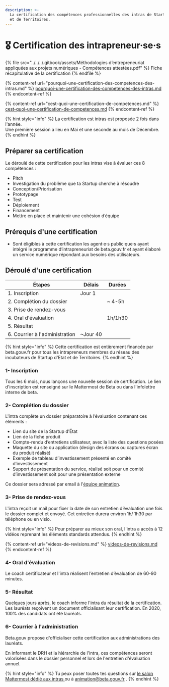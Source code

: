 ```yaml
---
description: >-
  La certification des compétences professionnelles des intras de Startup d'Etat
  et de Territoires.
---
```


# 🎖 Certification des intrapreneur·se·s

{% file src="../../../.gitbook/assets/Méthodologies d’entrepreneuriat appliquées aux projets numériques - Compétences attestées.pdf" %}
Fiche récapitulative de la certification
{% endfile %}

{% content-ref url="pourquoi-une-certification-des-competences-des-intras.md" %}
[pourquoi-une-certification-des-competences-des-intras.md](pourquoi-une-certification-des-competences-des-intras.md)
{% endcontent-ref %}

{% content-ref url="cest-quoi-une-certification-de-competences.md" %}
[cest-quoi-une-certification-de-competences.md](cest-quoi-une-certification-de-competences.md)
{% endcontent-ref %}



{% hint style="info" %}
La certification est intras est proposée 2 fois dans l'année.\
Une première session a lieu en Mai et une seconde au mois de Décembre.
{% endhint %}

## Préparer sa certification

Le déroulé de cette certification pour les intras vise à évaluer ces 8 compétences :

* Pitch
* Investigation du problème que ta Startup cherche à résoudre
* Conception/Priorisation
* Prototypage
* Test&#x20;
* Déploiement
* Financement
* Mettre en place et maintenir une cohésion d’équipe

## Prérequis d'une certification

* Sont éligibles à cette certification les agent·e·s public·que·s ayant intégré le programme d’intrapreneuriat de beta.gouv.fr et ayant élaboré un service numérique répondant aux besoins des utilisateurs.

## Déroulé d'une certification

| Étapes                         | Délais    | Durées  |
| ------------------------------ | --------- | ------- |
| 1. Inscription                 | Jour 1    |         |
| 2. Complétion du dossier       |           | \~ 4-5h |
| 3. Prise de rendez-vous        |           |         |
| 4. Oral d'évaluation           |           | 1h/1h30 |
| 5. Résultat                    |           |         |
| 6. Courrier à l'administration | \~Jour 40 |         |

{% hint style="info" %}
Cette certification est entièrement financée par beta.gouv.fr pour tous les intrapreneurs membres du réseau des incubateurs de Startup d'Etat et de Territoires.
{% endhint %}

### 1- Inscription

Tous les 6 mois, nous lançons une nouvelle session de certification. Le lien d'inscription est renseigné sur le Mattermost de Beta ou dans l'infolettre interne de beta.

### 2- Complétion du dossier

L'intra complète un dossier préparatoire à l’évaluation contenant ces éléments :

* Lien du site de la Startup d’État
* Lien de la fiche produit
* Compte-rendu d’entretiens utilisateur, avec la liste des questions posées
* Maquette du site ou application (design des écrans ou captures écran du produit réalisé)
* Exemple de tableau d’investissement présenté en comité d’investissement
* Support de présentation du service, réalisé soit pour un comité d’investissement soit pour une présentation externe

Ce dossier sera adressé par email à l'[équipe animation](../../../decouvrir-les-guides-des-autres-incubateurs/incubateur-de-la-dinum/lequipe-danimation-beta.gouv.fr.md).

### 3- Prise de rendez-vous

L'intra reçoit un mail pour fixer la date de son entretien d’évaluation une fois le dossier complet et envoyé. Cet entretien durera environ 1h/ 1h30 par téléphone ou en visio.

{% hint style="info" %}
Pour préparer au mieux son oral, l'intra a accès à 12 vidéos reprenant les éléments standards attendus.
{% endhint %}

{% content-ref url="videos-de-revisions.md" %}
[videos-de-revisions.md](videos-de-revisions.md)
{% endcontent-ref %}

### 4- Oral d'évaluation

Le coach certificateur et l'intra réalisent l’entretien d’évaluation de 60-90 minutes.

### 5- Résultat

Quelques jours après, le coach informe l'intra du résultat de la certification. Les lauréats reçoivent un document officialisant leur certification. En 2020, 100% des candidats ont été lauréats.

### 6- Courrier à l'administration

Beta.gouv propose d'officialiser cette certification aux administrations des lauréats.

En informant le DRH et la hiérarchie de l'intra, ces compétences seront valorisées dans le dossier personnel et lors de l'entretien d'évaluation annuel.

{% hint style="info" %}
Tu peux poser toutes tes questions sur [le salon Mattermost dédié aux intras ](https://mattermost.incubateur.net/betagouv/channels/domaine-intrapreneurs)ou à animation@beta.gouv.fr .
{% endhint %}
